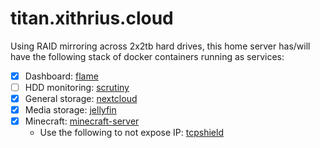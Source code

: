 # titan.xithrius.cloud

Using RAID mirroring across 2x2tb hard drives, this home server has/will have the following stack of docker containers running as services:
- [x] Dashboard: [flame](https://github.com/pawelmalak/flame)
- [ ] HDD monitoring: [scrutiny](https://github.com/AnalogJ/scrutiny)
- [x] General storage: [nextcloud](https://github.com/nextcloud/server)
- [x] Media storage: [jellyfin](https://github.com/jellyfin/jellyfin)
- [x] Minecraft: [minecraft-server](https://hub.docker.com/r/itzg/minecraft-server/)
    - Use the following to not expose IP: [tcpshield](https://tcpshield.com/)
